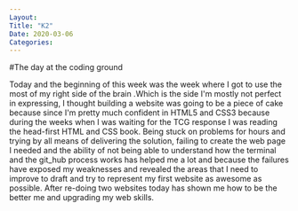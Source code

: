 ```yaml
---
Layout: 
Title: "K2"
Date: 2020-03-06
Categories:
---
```

#The day at the coding ground

Today and the beginning of this week was the week where I got to use the most of my right side of the brain
.Which is the side I'm mostly not perfect in expressing, I thought building a website was going to be a piece
of cake because since I'm pretty much confident in HTML5 and CSS3  because during the weeks when I was waiting for the TCG response I was reading the head-first HTML and CSS book. Being stuck on problems for hours
and trying by all means of delivering the solution, failing to create the web page I needed and the ability
of not being able to understand how the terminal and the git_hub process works has helped me a lot and
because the failures have exposed my weaknesses and revealed the areas that I need to improve to
draft and try to represent my first website as awesome as possible. After re-doing two websites today has shown
me how to be the better me and upgrading my web skills.

